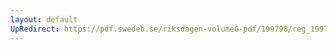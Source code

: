 ```yaml
---
layout: default
UpRedirect: https://pdf.swedeb.se/riksdagen-volumeG-pdf/199798/reg_199798/reg_199798_0435.pdf
---
```

